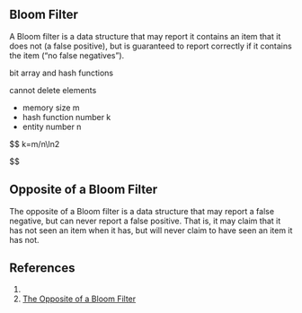 ## Bloom Filter

A Bloom filter is a data structure that may report it contains an item that it does not (a false positive), but is guaranteed to report correctly if it contains the item (“no false negatives”).

bit array and hash functions

cannot delete elements

- memory size m
- hash function number k
- entity number n


$$
k=m/n\ln2

$$

## Opposite of a Bloom Filter

The opposite of a Bloom filter is a data structure that may report a false negative, but can never report a false positive.
That is, it may claim that it has not seen an item when it has, but will never claim to have seen an item it has not.

## References

1. []()
2. [The Opposite of a Bloom Filter](https://www.somethingsimilar.com/2012/05/21/the-opposite-of-a-bloom-filter/)
